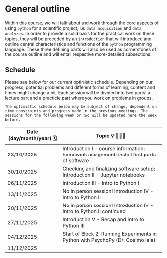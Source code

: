# General outline
Within this course, we will talk about and work through the core aspects of using `python` for a scientific project, i.e. `data acquisition` and `data analyzes`. 
In order to provide a solid basis for the practical work on these topics, they will be preceded by an `introduction` that will introduce and outline central characteristics and functions of the `python` programming language.
These three defining parts will also be used as cornerstones of the course outline and will entail respective more-detailed subsections.

## Schedule

Please see below for our current optimistic schedule. Depending on our progress, potential problems and different forms of learning, content and times might change a bit. Each session will be divided into two parts: a lecture part and a practicle part where you work on problems in groups.


```{note}
The optimistic schedule below may be subject of change, dependent on time constraints and progress made in the previous meetings. The sessions for the following week or two will be updated here the week before.  
```

| Date (day/month/year) 🗓 | Topic 💡 👨🏻‍🏫 |
|-------------------------|-------------|
| 23/10/2025 | Introduction I - course information; homework assignment: install first parts of software |
| 30/10/2025 | Checking and finalizing software setup; Introduction II - Jupyter notebooks |
| 06/11/2025 | Introduction III - Intro to Python I  |
| 13/11/2025 | No in person session! Introduction IV - Intro to Python II |
| 20/11/2025 | No in person session! Introduction IV - Intro to Python II continued |
| 27/11/2025 | Introduction V - Recap and Intro to Python III |
| 04/12/2025 | Start of Block 2: Running Experiments in Python with PsychoPy (Dr. Cosimo Iaia)|
| 11/12/2025 | 